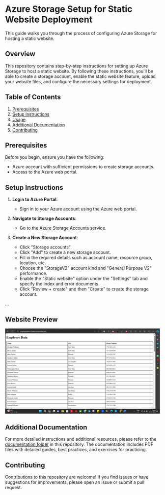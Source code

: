 # Azure Storage Setup for Static Website Deployment

This guide walks you through the process of configuring Azure Storage for hosting a static website.

## Overview

This repository contains step-by-step instructions for setting up Azure Storage to host a static website. By following these instructions, you'll be able to create a storage account, enable the static website feature, upload your website files, and configure the necessary settings for deployment.

## Table of Contents

1. [Prerequisites](#prerequisites)
2. [Setup Instructions](#setup-instructions)
3. [Usage](#usage)
4. [Additional Documentation](#additional-documentation)
5. [Contributing](#contributing)

## Prerequisites

Before you begin, ensure you have the following:

- Azure account with sufficient permissions to create storage accounts.
- Access to the Azure web portal.

## Setup Instructions

1. **Login to Azure Portal**:
   - Sign in to your Azure account using the Azure web portal.

2. **Navigate to Storage Accounts**:
   - Go to the Azure Storage Accounts service.

3. **Create a New Storage Account**:
   - Click "Storage accounts".
   - Click "Add" to create a new storage account.
   - Fill in the required details such as account name, resource group, location, etc.
   - Choose the "StorageV2" account kind and "General Purpose V2" performance.
   - Enable the "Static website" option under the "Settings" tab and specify the index and error documents.
   - Click "Review + create" and then "Create" to create the storage account.

...

## Website Preview

![Website Preview](res.png)

## Additional Documentation

For more detailed instructions and additional resources, please refer to the [documentation folder](Documentation/) in this repository. The documentation includes PDF files with detailed guides, best practices, and exercises for practicing.

## Contributing

Contributions to this repository are welcome! If you find issues or have suggestions for improvements, please open an issue or submit a pull request.
